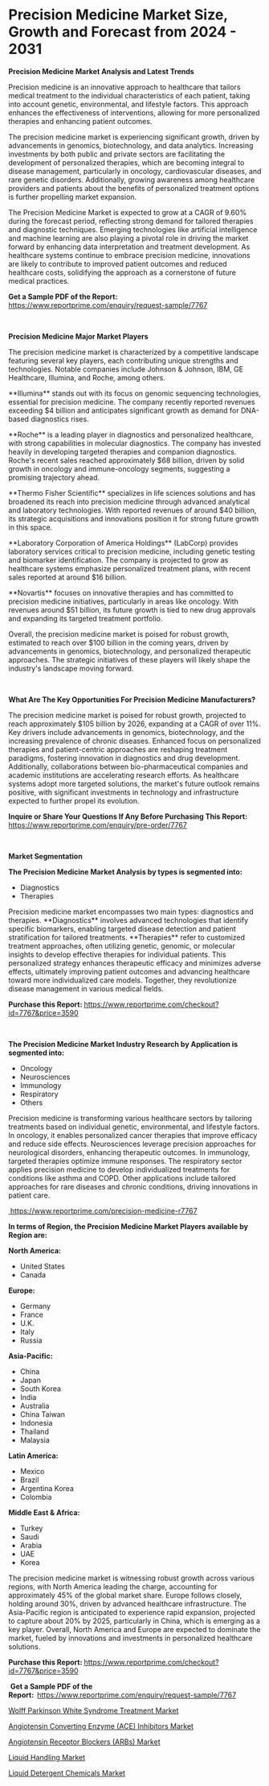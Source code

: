 <p><h1>Precision Medicine Market Size, Growth and Forecast from 2024 - 2031</h1></p><p><strong>Precision Medicine Market Analysis and Latest Trends</strong></p>
<p><p>Precision medicine is an innovative approach to healthcare that tailors medical treatment to the individual characteristics of each patient, taking into account genetic, environmental, and lifestyle factors. This approach enhances the effectiveness of interventions, allowing for more personalized therapies and enhancing patient outcomes.</p><p>The precision medicine market is experiencing significant growth, driven by advancements in genomics, biotechnology, and data analytics. Increasing investments by both public and private sectors are facilitating the development of personalized therapies, which are becoming integral to disease management, particularly in oncology, cardiovascular diseases, and rare genetic disorders. Additionally, growing awareness among healthcare providers and patients about the benefits of personalized treatment options is further propelling market expansion.</p><p>The Precision Medicine Market is expected to grow at a CAGR of 9.60% during the forecast period, reflecting strong demand for tailored therapies and diagnostic techniques. Emerging technologies like artificial intelligence and machine learning are also playing a pivotal role in driving the market forward by enhancing data interpretation and treatment development. As healthcare systems continue to embrace precision medicine, innovations are likely to contribute to improved patient outcomes and reduced healthcare costs, solidifying the approach as a cornerstone of future medical practices.</p></p>
<p><strong>Get a Sample PDF of the Report:&nbsp;</strong> <a href="https://www.reportprime.com/enquiry/request-sample/7767?utm_campaign=41&utm_medium=2&utm_source=Github&utm_content=ia&utm_term=28112024&utm_id=precision-medicine">https://www.reportprime.com/enquiry/request-sample/7767</a></p>
<p>&nbsp;</p>
<p><strong>Precision Medicine Major Market Players</strong></p>
<p><p>The precision medicine market is characterized by a competitive landscape featuring several key players, each contributing unique strengths and technologies. Notable companies include Johnson & Johnson, IBM, GE Healthcare, Illumina, and Roche, among others.</p><p>**Illumina** stands out with its focus on genomic sequencing technologies, essential for precision medicine. The company recently reported revenues exceeding $4 billion and anticipates significant growth as demand for DNA-based diagnostics rises.</p><p>**Roche** is a leading player in diagnostics and personalized healthcare, with strong capabilities in molecular diagnostics. The company has invested heavily in developing targeted therapies and companion diagnostics. Roche's recent sales reached approximately $68 billion, driven by solid growth in oncology and immune-oncology segments, suggesting a promising trajectory ahead.</p><p>**Thermo Fisher Scientific** specializes in life sciences solutions and has broadened its reach into precision medicine through advanced analytical and laboratory technologies. With reported revenues of around $40 billion, its strategic acquisitions and innovations position it for strong future growth in this space.</p><p>**Laboratory Corporation of America Holdings** (LabCorp) provides laboratory services critical to precision medicine, including genetic testing and biomarker identification. The company is projected to grow as healthcare systems emphasize personalized treatment plans, with recent sales reported at around $16 billion.</p><p>**Novartis** focuses on innovative therapies and has committed to precision medicine initiatives, particularly in areas like oncology. With revenues around $51 billion, its future growth is tied to new drug approvals and expanding its targeted treatment portfolio.</p><p>Overall, the precision medicine market is poised for robust growth, estimated to reach over $100 billion in the coming years, driven by advancements in genomics, biotechnology, and personalized therapeutic approaches. The strategic initiatives of these players will likely shape the industry's landscape moving forward.</p></p>
<p>&nbsp;</p>
<p><strong>What Are The Key Opportunities For Precision Medicine Manufacturers?</strong></p>
<p><p>The precision medicine market is poised for robust growth, projected to reach approximately $105 billion by 2026, expanding at a CAGR of over 11%. Key drivers include advancements in genomics, biotechnology, and the increasing prevalence of chronic diseases. Enhanced focus on personalized therapies and patient-centric approaches are reshaping treatment paradigms, fostering innovation in diagnostics and drug development. Additionally, collaborations between bio-pharmaceutical companies and academic institutions are accelerating research efforts. As healthcare systems adopt more targeted solutions, the market's future outlook remains positive, with significant investments in technology and infrastructure expected to further propel its evolution.</p></p>
<p><strong>Inquire or Share Your Questions If Any Before Purchasing This Report:</strong> <a href="https://www.reportprime.com/enquiry/pre-order/7767?utm_campaign=41&utm_medium=2&utm_source=Github&utm_content=ia&utm_term=28112024&utm_id=precision-medicine">https://www.reportprime.com/enquiry/pre-order/7767</a></p>
<p>&nbsp;</p>
<p><strong>Market Segmentation</strong></p>
<p><strong>The Precision Medicine Market Analysis by types is segmented into:</strong></p>
<p><ul><li>Diagnostics</li><li>Therapies</li></ul></p>
<p><p>Precision medicine market encompasses two main types: diagnostics and therapies. **Diagnostics** involves advanced technologies that identify specific biomarkers, enabling targeted disease detection and patient stratification for tailored treatments. **Therapies** refer to customized treatment approaches, often utilizing genetic, genomic, or molecular insights to develop effective therapies for individual patients. This personalized strategy enhances therapeutic efficacy and minimizes adverse effects, ultimately improving patient outcomes and advancing healthcare toward more individualized care models. Together, they revolutionize disease management in various medical fields.</p></p>
<p><strong>Purchase this Report:&nbsp;</strong><a href="https://www.reportprime.com/checkout?id=7767&price=3590&utm_campaign=41&utm_medium=2&utm_source=Github&utm_content=ia&utm_term=28112024&utm_id=precision-medicine">https://www.reportprime.com/checkout?id=7767&price=3590</a></p>
<p>&nbsp;</p>
<p><strong>The Precision Medicine Market Industry Research by Application is segmented into:</strong></p>
<p><ul><li>Oncology</li><li>Neurosciences</li><li>Immunology</li><li>Respiratory</li><li>Others</li></ul></p>
<p><p>Precision medicine is transforming various healthcare sectors by tailoring treatments based on individual genetic, environmental, and lifestyle factors. In oncology, it enables personalized cancer therapies that improve efficacy and reduce side effects. Neurosciences leverage precision approaches for neurological disorders, enhancing therapeutic outcomes. In immunology, targeted therapies optimize immune responses. The respiratory sector applies precision medicine to develop individualized treatments for conditions like asthma and COPD. Other applications include tailored approaches for rare diseases and chronic conditions, driving innovations in patient care.</p></p>
<p><a href="https://www.reportprime.com/precision-medicine-r7767?utm_campaign=41&utm_medium=2&utm_source=Github&utm_content=ia&utm_term=28112024&utm_id=precision-medicine">&nbsp;https://www.reportprime.com/precision-medicine-r7767</a></p>
<p><strong>In terms of Region, the Precision Medicine Market Players available by Region are:</strong></p>
<p>
    <p> <strong> North America: </strong>
        <ul>
            <li>United States</li>
            <li>Canada</li>
        </ul>
        </p> 
    <p> <strong> Europe: </strong>
        <ul>
            <li>Germany</li>
            <li>France</li>
            <li>U.K.</li>
            <li>Italy</li>
            <li>Russia</li>
        </ul>
        </p> 
    <p> <strong> Asia-Pacific: </strong>
        <ul>
            <li>China</li>
            <li>Japan</li>
            <li>South Korea</li>
            <li>India</li>
            <li>Australia</li>
            <li>China Taiwan</li>
            <li>Indonesia</li>
            <li>Thailand</li>
            <li>Malaysia</li>
        </ul>
        </p> 
    <p> <strong> Latin America: </strong>
        <ul>
            <li>Mexico</li>
            <li>Brazil</li>
            <li>Argentina Korea</li>
            <li>Colombia</li>
        </ul>
        </p> 
    <p> <strong> Middle East & Africa: </strong>
        <ul>
            <li>Turkey</li>
            <li>Saudi</li>
            <li>Arabia</li>
            <li>UAE</li>
            <li>Korea</li>
        </ul>
    </p>
    </p>
<p><p>The precision medicine market is witnessing robust growth across various regions, with North America leading the charge, accounting for approximately 45% of the global market share. Europe follows closely, holding around 30%, driven by advanced healthcare infrastructure. The Asia-Pacific region is anticipated to experience rapid expansion, projected to capture about 20% by 2025, particularly in China, which is emerging as a key player. Overall, North America and Europe are expected to dominate the market, fueled by innovations and investments in personalized healthcare solutions.</p></p>
<p><strong>Purchase this Report: </strong><a href="https://www.reportprime.com/checkout?id=7767&price=3590&utm_campaign=41&utm_medium=2&utm_source=Github&utm_content=ia&utm_term=28112024&utm_id=precision-medicine">https://www.reportprime.com/checkout?id=7767&price=3590</a></p>
<p>&nbsp;<strong>Get a Sample PDF of the Report:&nbsp;&nbsp;</strong><a href="https://www.reportprime.com/enquiry/request-sample/7767?utm_campaign=41&utm_medium=2&utm_source=Github&utm_content=ia&utm_term=28112024&utm_id=precision-medicine">https://www.reportprime.com/enquiry/request-sample/7767</a></p>
<p><strong></strong></p>
<p><p><a href="https://github.com/nicoletavirag/Market-Research-Report-List-5/blob/main/wolff-parkinson-white-syndrome-treatment-market.md?utm_campaign=41&utm_medium=2&utm_source=Github&utm_content=ia&utm_term=28112024&utm_id=precision-medicine">Wolff Parkinson White Syndrome Treatment Market</a></p><p><a href="https://issuu.com/reportprime-2/docs/angiotensin-converting-enzyme-ace-i_00b1c22a516075?utm_campaign=41&utm_medium=2&utm_source=Github&utm_content=ia&utm_term=28112024&utm_id=precision-medicine">Angiotensin Converting Enzyme (ACE) Inhibitors Market</a></p><p><a href="https://issuu.com/reportprime-2/docs/angiotensin-receptor-blockers-arbs-_7fb1df6d06ddc8?utm_campaign=41&utm_medium=2&utm_source=Github&utm_content=ia&utm_term=28112024&utm_id=precision-medicine">Angiotensin Receptor Blockers (ARBs) Market</a></p><p><a href="https://www.linkedin.com/pulse/liquid-handling-market-evolution-future-outlook-forecasting-0p6vc?utm_campaign=41&utm_medium=2&utm_source=Github&utm_content=ia&utm_term=28112024&utm_id=precision-medicine">Liquid Handling Market</a></p><p><a href="https://www.linkedin.com/pulse/emerging-technologies-reshaping-liquid-detergent-chemicals-mdyke?utm_campaign=41&utm_medium=2&utm_source=Github&utm_content=ia&utm_term=28112024&utm_id=precision-medicine">Liquid Detergent Chemicals Market</a></p></p>